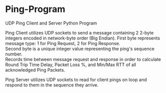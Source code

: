 # Ping-Program

UDP Ping Client and Server Python Program

Ping Client utilizes UDP sockets to send a message containing 2 2-byte integers encoded in network-byte order (Big Endian). 
First byte represents message type: 1 for Ping Request, 2 for Ping Response.  
Second byte is a unique integer value representing the ping's sequence number.  
Records time between message request and response in order to calculate Round Trip Time Delay, Packet Loss %, and Min/Max RTT of all acknowledged Ping Packets.

Ping Server utilizes UDP sockets to read for client pings on loop and respond to them in the sequence they arrive.
